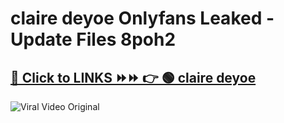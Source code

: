 
 # claire deyoe Onlyfans Leaked - Update Files 8poh2

## <h2><a href="https://clipsfans.com/claire_deyoe&ref=git">🔗 Click to LINKS ⏩⏩ 👉 🟢 claire deyoe </a></h2>

<a href="https://clipsfans.com/claire_deyoe&ref=git" rel="nofollow" data-target="animated-image.originalLink"><img src="https://i.ibb.co.com/xMMVF88/686577567.gif" alt="Viral Video Original" style="max-width: 100%; display: inline-block;" data-target="animated-image.originalImage"></a>

